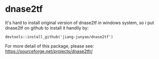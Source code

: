 # dnase2tf
It's hard to install original version of dnase2tf in windows system, so i put dnase2tf on github to install it handily by: 
```
devtools::install_github('jiang-junyao/dnase2tf')
```
For more detail of this package, please see: https://sourceforge.net/projects/dnase2tfr/
